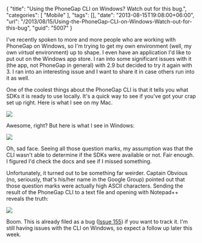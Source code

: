 {
	"title": "Using the PhoneGap CLI on Windows? Watch out for this bug.",
	"categories": [
		"Mobile"
	],
	"tags": [],
	"date": "2013-08-15T19:08:00+06:00",
	"url": "/2013/08/15/Using-the-PhoneGap-CLI-on-Windows-Watch-out-for-this-bug",
	"guid": "5007"
}

I've recently spoken to more and more people who are working with PhoneGap on Windows, so I'm trying to get my own environment (well, my own <i>virtual</i> environment) up to shape. I even have an application I'd like to put out on the Windows app store. I ran into some significant issues with it (the app, not PhoneGap in general) with 2.9 but decided to try it again with 3. I ran into an interesting issue and I want to share it in case others run into it as well.
<!--more-->
One of the coolest things about the PhoneGap CLI is that it tells you what SDKs it is ready to use locally. It's a quick way to see if you've got your crap set up right. Here is what I see on my Mac.

<img src="http://www.raymondcamden.com/images/Screenshot_8_15_13_5_27_PM.png" />

Awesome, right? But here is what I see in Windows:

<img src="http://www.raymondcamden.com/images/Screenshot_8_15_13_5_28_PM.png" />

Oh, sad face. Seeing all those question marks, my assumption was that the CLI wasn't able to determine if the SDKs were available or not. Fair enough. I figured I'd check the docs and see if I missed something. 

Unfortunately, it turned out to be something far weirder. Captain Obvious (no, seriously, that's his/her name in the Google Group) pointed out that those question marks were actually high ASCII characters. Sending the result of the PhoneGap CLI to a text file and opening with Notepad++ reveals the truth:

<img src="http://www.raymondcamden.com/images/Screenshot_8_15_13_5_33_PM.png" />

Boom. This is already filed as a bug (<a href="https://github.com/phonegap/phonegap-cli/issues/155">Issue 155</a>) if you want to track it. I'm still having issues with the CLI on Windows, so expect a follow up later this week.